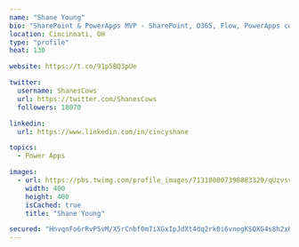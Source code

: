 ```yaml
---
name: "Shane Young"
bio: "SharePoint & PowerApps MVP - SharePoint, O365, Flow, PowerApps consulting? @PowerApps911 | Pure Snark? You found it."
location: Cincinnati, OH
type: "profile"
heat: 130

website: https://t.co/91p5BQ3pUe

twitter:
  username: ShanesCows
  url: https://twitter.com/ShanesCows
  followers: 18070

linkedin:
  url: https://www.linkedin.com/in/cincyshane

topics:
  - Power Apps

images:
  - url: https://pbs.twimg.com/profile_images/713100007398883329/qUzvsvQ3_400x400.jpg
    width: 400
    height: 400
    isCached: true
    title: "Shane Young"

secured: "HnvqnFo6rRvP5vM/X5rCnbf0m7iXGxIpJdXt4dq2rk0i6vnogKSQXG4s8h2xKVwNctLtyFCuW+MhuV3PMDHEoUAdDdeEnGHPhHYyICFw5W/UYXYcf+cW5tNzQXTxCEyeZivIvawAz0jAJi76f5tpzrTabkBO7pSaWJVhvL6Mgigq0UEBilHOmVR1H/VPQzNiUxUaS54SstGX8e58cOvbS1gVrKFUFGFJEKhf7b29/UdGF+owslQSbeuIn7ojtxz7I45u8zhqOFjau02LwOmlGB6QG13lLSYuC57cEcFOxD/uzBtcOFhIIB8DefxnX1AIcUMEVmzmMIMB+1n1xiLkkp1hfRKXoTGz265O9vg1ViUvZlrmAzvTrxAirBv+daGEXd08rjLtqH72N5OhPLr7syzWA8Wc5SNjwkyC4mxpRJU=;vVZIRe/WLi19fL1f1nWj7Q=="
---
```


